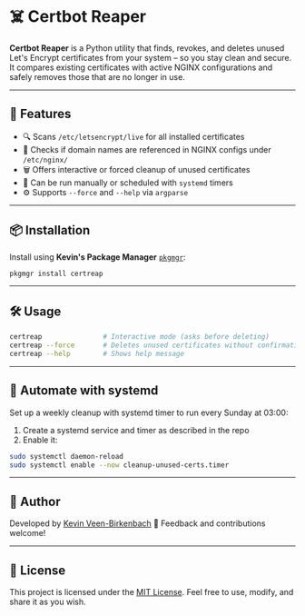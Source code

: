 # ☠️ Certbot Reaper

**Certbot Reaper** is a Python utility that finds, revokes, and deletes unused Let's Encrypt certificates from your system – so you stay clean and secure. It compares existing certificates with active NGINX configurations and safely removes those that are no longer in use.

---

## 🚀 Features

- 🔍 Scans `/etc/letsencrypt/live` for all installed certificates
- 🧠 Checks if domain names are referenced in NGINX configs under `/etc/nginx/`
- 🗑️ Offers interactive or forced cleanup of unused certificates
- 🔁 Can be run manually or scheduled with `systemd` timers
- ⚙️ Supports `--force` and `--help` via `argparse`

---

## 📦 Installation

Install using **Kevin's Package Manager** [`pkgmgr`](https://github.com/kevinveenbirkenbach/package-manager):

```bash
pkgmgr install certreap
````

---

## 🛠️ Usage

```bash
certreap               # Interactive mode (asks before deleting)
certreap --force       # Deletes unused certificates without confirmation
certreap --help        # Shows help message
```

---

## 🔄 Automate with systemd

Set up a weekly cleanup with systemd timer to run every Sunday at 03:00:

1. Create a systemd service and timer as described in the repo
2. Enable it:

```bash
sudo systemctl daemon-reload
sudo systemctl enable --now cleanup-unused-certs.timer
```

---

## 👤 Author

Developed by [Kevin Veen-Birkenbach](https://www.veen.world) 🧠
Feedback and contributions welcome!

---

## 📄 License

This project is licensed under the [MIT License](LICENSE).
Feel free to use, modify, and share it as you wish.
